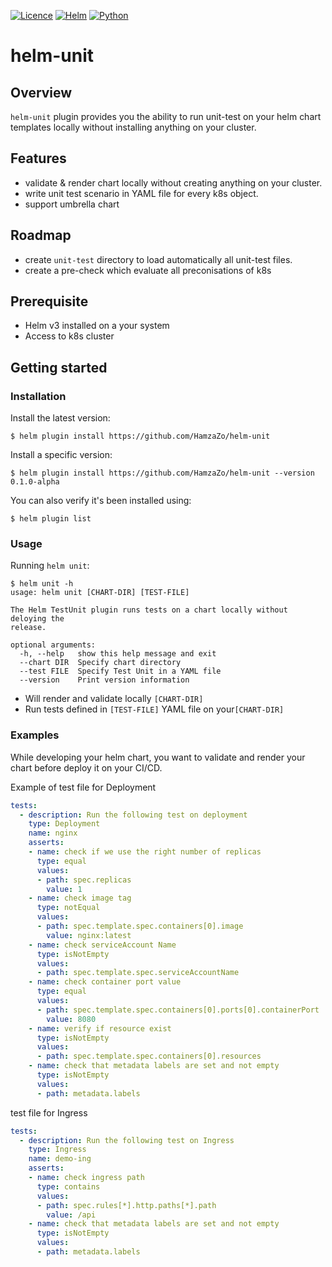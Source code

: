 [![Licence](https://img.shields.io/badge/licence-Apache%202.0-green)]()
[![Helm](https://img.shields.io/badge/plugin-helm--unit--0.1.0-brightgreen)]()
[![Python](https://img.shields.io/badge/python-v3.7-green)]()

# helm-unit 

## Overview

`helm-unit` plugin provides you the ability to run unit-test on your helm chart templates locally without installing anything on your cluster.  

## Features
+ validate & render chart locally without creating anything on your cluster.
+ write unit test scenario in YAML file for every k8s object.
+ support umbrella chart

## Roadmap 
+ create `unit-test` directory to load automatically all unit-test files.
+ create a pre-check which evaluate all preconisations of k8s

## Prerequisite

+ Helm v3 installed on a your system
+ Access to k8s cluster


## Getting started 

### Installation

Install the latest version:

```
$ helm plugin install https://github.com/HamzaZo/helm-unit
```

Install a specific version:

```
$ helm plugin install https://github.com/HamzaZo/helm-unit --version 0.1.0-alpha
```

You can also verify it's been installed using:

```
$ helm plugin list
```

### Usage 

Running `helm unit`:
```
$ helm unit -h
usage: helm unit [CHART-DIR] [TEST-FILE]

The Helm TestUnit plugin runs tests on a chart locally without deloying the
release.

optional arguments:
  -h, --help   show this help message and exit
  --chart DIR  Specify chart directory
  --test FILE  Specify Test Unit in a YAML file
  --version    Print version information

```
+ Will render and validate locally `[CHART-DIR]`
+ Run tests defined in `[TEST-FILE]` YAML file on your`[CHART-DIR]`

### Examples 

While developing your helm chart, you want to validate and render your chart before deploy it on your CI/CD.

Example of test file for Deployment 
```yaml
tests:
  - description: Run the following test on deployment 
    type: Deployment
    name: nginx
    asserts:
    - name: check if we use the right number of replicas
      type: equal
      values:
      - path: spec.replicas
        value: 1 
    - name: check image tag
      type: notEqual
      values:
      - path: spec.template.spec.containers[0].image
        value: nginx:latest
    - name: check serviceAccount Name
      type: isNotEmpty
      values:
      - path: spec.template.spec.serviceAccountName
    - name: check container port value
      type: equal
      values:
      - path: spec.template.spec.containers[0].ports[0].containerPort
        value: 8080
    - name: verify if resource exist
      type: isNotEmpty
      values:
      - path: spec.template.spec.containers[0].resources
    - name: check that metadata labels are set and not empty
      type: isNotEmpty
      values:
      - path: metadata.labels

```

test file for Ingress 
```yaml
tests:
  - description: Run the following test on Ingress 
    type: Ingress
    name: demo-ing
    asserts:
    - name: check ingress path
      type: contains
      values:
      - path: spec.rules[*].http.paths[*].path
        value: /api
    - name: check that metadata labels are set and not empty
      type: isNotEmpty
      values:
      - path: metadata.labels
```
